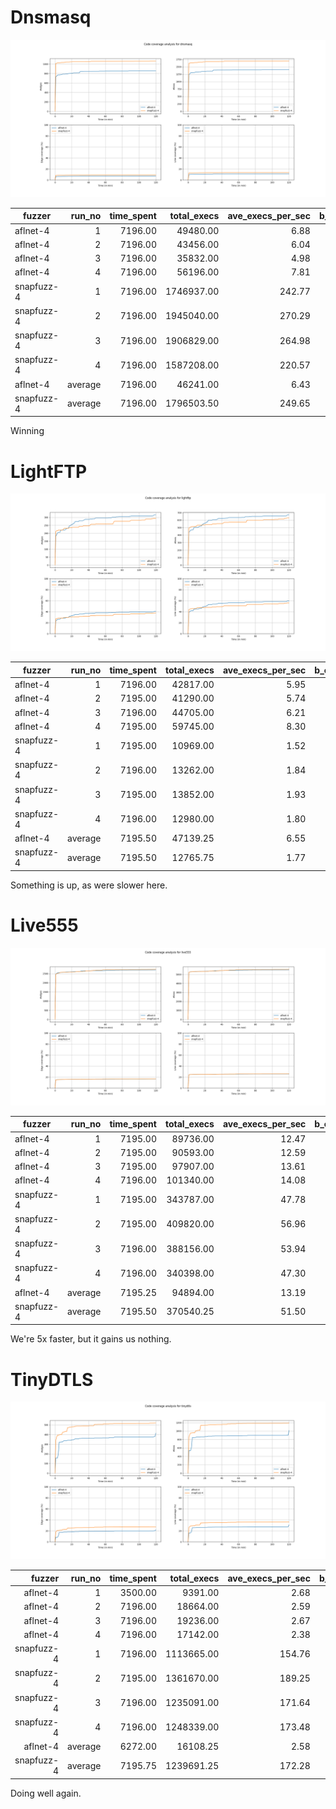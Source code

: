 # Dnsmasq

![](./results/dnsmasq/cov_over_time.png)

| fuzzer     | run_no  | time_spent | total_execs | ave_execs_per_sec | b_cov_percent | l_cov_percent |
|------------|--------:|-----------:|------------:|------------------:|--------------:|--------------:|
| aflnet-4   | 1       | 7196.00    | 49480.00    | 6.88              | 6.90          | 10.70         |
| aflnet-4   | 2       | 7196.00    | 43456.00    | 6.04              | 7.10          | 11.10         |
| aflnet-4   | 3       | 7196.00    | 35832.00    | 4.98              | 6.90          | 10.70         |
| aflnet-4   | 4       | 7196.00    | 56196.00    | 7.81              | 7.70          | 11.70         |
| snapfuzz-4 | 1       | 7196.00    | 1746937.00  | 242.77            | 8.90          | 13.30         |
| snapfuzz-4 | 2       | 7196.00    | 1945040.00  | 270.29            | 9.00          | 13.50         |
| snapfuzz-4 | 3       | 7196.00    | 1906829.00  | 264.98            | 8.80          | 13.20         |
| snapfuzz-4 | 4       | 7196.00    | 1587208.00  | 220.57            | 8.80          | 13.20         |
| aflnet-4   | average | 7196.00    | 46241.00    | 6.43              | 7.15          | 11.05         |
| snapfuzz-4 | average | 7196.00    | 1796503.50  | 249.65            | 8.88          | 13.30         |

Winning

# LightFTP

![](./results/lightftp/cov_over_time.png)


| fuzzer     | run_no  | time_spent | total_execs | ave_execs_per_sec | b_cov_percent | l_cov_percent |
|------------|--------:|-----------:|------------:|------------------:|--------------:|--------------:|
| aflnet-4   | 1       | 7196.00    | 42817.00    | 5.95              | 39.60         | 58.10         |
| aflnet-4   | 2       | 7195.00    | 41290.00    | 5.74              | 39.50         | 58.30         |
| aflnet-4   | 3       | 7196.00    | 44705.00    | 6.21              | 40.40         | 59.00         |
| aflnet-4   | 4       | 7195.00    | 59745.00    | 8.30              | 41.90         | 62.00         |
| snapfuzz-4 | 1       | 7195.00    | 10969.00    | 1.52              | 38.60         | 57.40         |
| snapfuzz-4 | 2       | 7196.00    | 13262.00    | 1.84              | 38.00         | 56.90         |
| snapfuzz-4 | 3       | 7195.00    | 13852.00    | 1.93              | 37.20         | 55.00         |
| snapfuzz-4 | 4       | 7196.00    | 12980.00    | 1.80              | 36.60         | 53.50         |
| aflnet-4   | average | 7195.50    | 47139.25    | 6.55              | 40.35         | 59.35         |
| snapfuzz-4 | average | 7195.50    | 12765.75    | 1.77              | 37.60         | 55.70         |

Something is up, as were slower here.

# Live555

![](./results/live555/cov_over_time.png)

| fuzzer     | run_no  | time_spent | total_execs | ave_execs_per_sec | b_cov_percent | l_cov_percent |
|------------|--------:|-----------:|------------:|------------------:|--------------:|--------------:|
| aflnet-4   | 1       | 7195.00    | 89736.00    | 12.47             | 16.40         | 25.50         |
| aflnet-4   | 2       | 7195.00    | 90593.00    | 12.59             | 16.00         | 25.00         |
| aflnet-4   | 3       | 7195.00    | 97907.00    | 13.61             | 16.70         | 25.80         |
| aflnet-4   | 4       | 7196.00    | 101340.00   | 14.08             | 16.70         | 25.90         |
| snapfuzz-4 | 1       | 7195.00    | 343787.00   | 47.78             | 17.00         | 26.20         |
| snapfuzz-4 | 2       | 7195.00    | 409820.00   | 56.96             | 16.20         | 25.30         |
| snapfuzz-4 | 3       | 7196.00    | 388156.00   | 53.94             | 16.80         | 26.00         |
| snapfuzz-4 | 4       | 7196.00    | 340398.00   | 47.30             | 16.60         | 25.90         |
| aflnet-4   | average | 7195.25    | 94894.00    | 13.19             | 16.45         | 25.55         |
| snapfuzz-4 | average | 7195.50    | 370540.25   | 51.50             | 16.65         | 25.85         |

We're 5x faster, but it gains us nothing.

# TinyDTLS

![](./results/tinydtls/cov_over_time.png)

| fuzzer     | run_no  | time_spent | total_execs | ave_execs_per_sec | b_cov_percent | l_cov_percent |
|-----------:|--------:|-----------:|------------:|------------------:|--------------:|--------------:|
| aflnet-4   | 1       | 3500.00    | 9391.00     | 2.68              | 20.50         | 27.60         |
| aflnet-4   | 2       | 7196.00    | 18664.00    | 2.59              | 27.50         | 40.90         |
| aflnet-4   | 3       | 7196.00    | 19236.00    | 2.67              | 19.80         | 27.20         |
| aflnet-4   | 4       | 7196.00    | 17142.00    | 2.38              | 19.80         | 27.30         |
| snapfuzz-4 | 1       | 7196.00    | 1113665.00  | 154.76            | 26.20         | 33.80         |
| snapfuzz-4 | 2       | 7195.00    | 1361670.00  | 189.25            | 30.80         | 43.10         |
| snapfuzz-4 | 3       | 7196.00    | 1235091.00  | 171.64            | 25.20         | 33.10         |
| snapfuzz-4 | 4       | 7196.00    | 1248339.00  | 173.48            | 27.20         | 34.00         |
| aflnet-4   | average | 6272.00    | 16108.25    | 2.58              | 21.90         | 30.75         |
| snapfuzz-4 | average | 7195.75    | 1239691.25  | 172.28            | 27.35         | 36.00         |

Doing well again.

